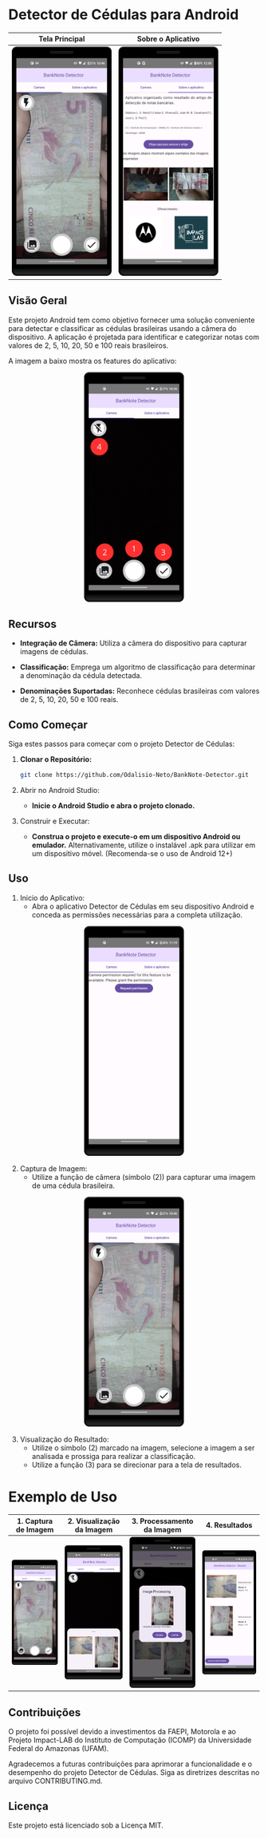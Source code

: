 # Detector de Cédulas para Android

  | Tela Principal | Sobre o Aplicativo |
  |----------------|--------------------|
  | <img src="images/nota_5.png" alt="Captura" width="200"> | <img src="images/about_app.png" alt="Visualização" width="200"> |

## Visão Geral

Este projeto Android tem como objetivo fornecer uma solução conveniente para detectar e classificar as cédulas brasileiras usando a câmera do dispositivo. A aplicação é projetada para identificar e categorizar notas com valores de 2, 5, 10, 20, 50 e 100 reais brasileiros.

A imagem a baixo mostra os features do aplicativo:

<p align="center">
  <img src="images/camera_features.png" alt="Features do aplicativo" width="200">
</p>

## Recursos

- **Integração de Câmera:** Utiliza a câmera do dispositivo para capturar imagens de cédulas.

- **Classificação:** Emprega um algoritmo de classificação para determinar a denominação da cédula detectada.

- **Denominações Suportadas:** Reconhece cédulas brasileiras com valores de 2, 5, 10, 20, 50 e 100 reais.

## Como Começar

Siga estes passos para começar com o projeto Detector de Cédulas:

1. **Clonar o Repositório:**
   ```bash
   git clone https://github.com/Odalisio-Neto/BankNote-Detector.git
   ```
2. Abrir no Android Studio:
    - **Inicie o Android Studio e abra o projeto clonado.**

3. Construir e Executar:
    - **Construa o projeto e execute-o em um dispositivo Android ou emulador.**
Alternativamente, utilize o instalável .apk para utilizar em um dispositivo móvel. (Recomenda-se o uso de Android 12+)


## Uso

1. Inicio do Aplicativo:
    - Abra o aplicativo Detector de Cédulas em seu dispositivo Android e conceda as permissões necessárias para a completa utilização.

<p align="center">
  <img src="images/main_screen.png" alt="Features do aplicativo" width="200">
</p>

2. Captura de Imagem:
    - Utilize a função de câmera (símbolo (2)) para capturar uma imagem de uma cédula brasileira.

<p align="center">
  <img src="images/nota_5.png" alt="Features do aplicativo" width="200">
</p>

3. Visualização do Resultado:
   - Utilize o símbolo (2) marcado na imagem, selecione a imagem a ser analisada e prossiga para realizar a classificação.
   - Utilize a função (3) para se direcionar para a tela de resultados.

# Exemplo de Uso


  | 1. Captura de Imagem | 2. Visualização da Imagem | 3. Processamento da Imagem | 4. Resultados |
  |-----------------------|---------------------------|-----------------------------|---------------|
  | <img src="images/nota_5.png" alt="Captura" width="200"> | <img src="images/results_nota_5.png" alt="Visualização" width="200"> | <img src="images/processing_nota_5.png" alt="Processamento" width="200"> | <img src="images/classified_nota_5.png" alt="Resultados" width="200"> |







## Contribuições
  O projeto foi possível devido a investimentos da FAEPI, Motorola e ao Projeto Impact-LAB do Instituto de Computação (ICOMP) da Universidade Federal do Amazonas (UFAM).
  
  Agradecemos a futuras contribuições para aprimorar a funcionalidade e o desempenho do projeto Detector de Cédulas. 
  Siga as diretrizes descritas no arquivo CONTRIBUTING.md.
  
## Licença

Este projeto está licenciado sob a Licença MIT.

